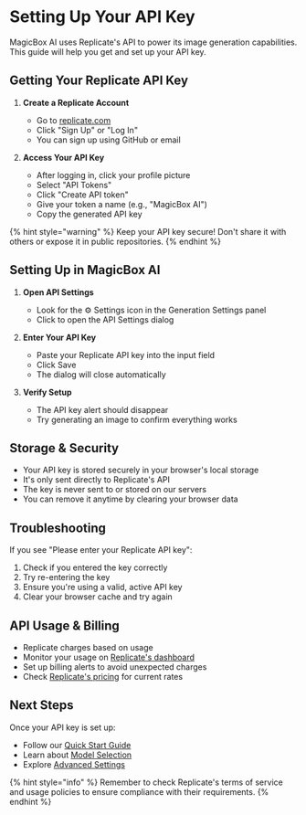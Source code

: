 # Setting Up Your API Key

MagicBox AI uses Replicate's API to power its image generation capabilities. This guide will help you get and set up your API key.

## Getting Your Replicate API Key

1. **Create a Replicate Account**
   - Go to [replicate.com](https://replicate.com)
   - Click "Sign Up" or "Log In"
   - You can sign up using GitHub or email

2. **Access Your API Key**
   - After logging in, click your profile picture
   - Select "API Tokens"
   - Click "Create API token"
   - Give your token a name (e.g., "MagicBox AI")
   - Copy the generated API key

{% hint style="warning" %}
Keep your API key secure! Don't share it with others or expose it in public repositories.
{% endhint %}

## Setting Up in MagicBox AI

1. **Open API Settings**
   - Look for the ⚙️ Settings icon in the Generation Settings panel
   - Click to open the API Settings dialog

2. **Enter Your API Key**
   - Paste your Replicate API key into the input field
   - Click Save
   - The dialog will close automatically

3. **Verify Setup**
   - The API key alert should disappear
   - Try generating an image to confirm everything works

## Storage & Security

- Your API key is stored securely in your browser's local storage
- It's only sent directly to Replicate's API
- The key is never sent to or stored on our servers
- You can remove it anytime by clearing your browser data

## Troubleshooting

If you see "Please enter your Replicate API key":
1. Check if you entered the key correctly
2. Try re-entering the key
3. Ensure you're using a valid, active API key
4. Clear your browser cache and try again

## API Usage & Billing

- Replicate charges based on usage
- Monitor your usage on [Replicate's dashboard](https://replicate.com/account/usage)
- Set up billing alerts to avoid unexpected charges
- Check [Replicate's pricing](https://replicate.com/pricing) for current rates

## Next Steps

Once your API key is set up:
- Follow our [Quick Start Guide](quick-start.md)
- Learn about [Model Selection](../interface/model-selection.md)
- Explore [Advanced Settings](../advanced/models.md)

{% hint style="info" %}
Remember to check Replicate's terms of service and usage policies to ensure compliance with their requirements.
{% endhint %}
